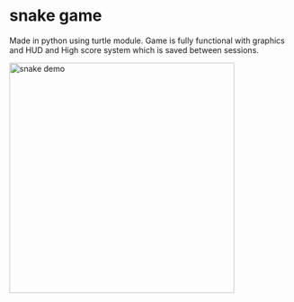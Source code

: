 # snake game

Made in python using turtle module. Game is fully functional with graphics and HUD and High score system which is saved between sessions.


<img width="400" height="410" alt="snake demo" src="https://github.com/user-attachments/assets/bdda5821-63ed-4af2-86a3-b99fb3236e28" />
